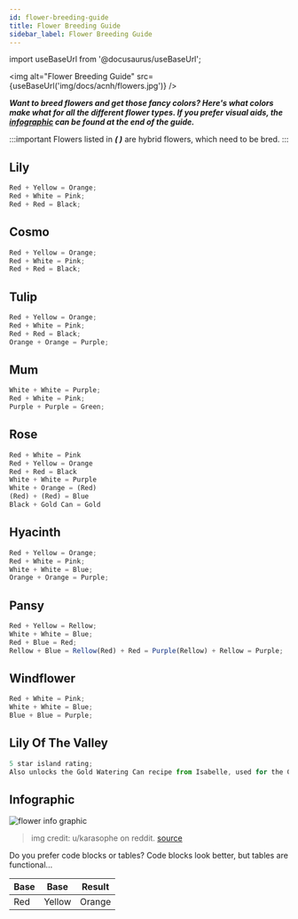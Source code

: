 ```yaml
---
id: flower-breeding-guide
title: Flower Breeding Guide
sidebar_label: Flower Breeding Guide
---
```

import useBaseUrl from '@docusaurus/useBaseUrl';

<img alt="Flower Breeding Guide" src={useBaseUrl('img/docs/acnh/flowers.jpg')} />

**_Want to breed flowers and get those fancy colors? Here's what colors make what for all the different flower types. If you prefer visual aids, the [infographic](#infographic) can be found at the end of the guide._**

:::important
Flowers listed in **_( )_** are hybrid flowers, which need to be bred.
:::

## Lily

```js
Red + Yellow = Orange;
Red + White = Pink;
Red + Red = Black;
```

## Cosmo

```js
Red + Yellow = Orange;
Red + White = Pink;
Red + Red = Black;
```

## Tulip

```js
Red + Yellow = Orange;
Red + White = Pink;
Red + Red = Black;
Orange + Orange = Purple;
```

## Mum

```js
White + White = Purple;
Red + White = Pink;
Purple + Purple = Green;
```

## Rose

```js
Red + White = Pink
Red + Yellow = Orange
Red + Red = Black
White + White = Purple
White + Orange = (Red)
(Red) + (Red) = Blue
Black + Gold Can = Gold
```

## Hyacinth

```js
Red + Yellow = Orange;
Red + White = Pink;
White + White = Blue;
Orange + Orange = Purple;
```

## Pansy

```js
Red + Yellow = Rellow;
White + White = Blue;
Red + Blue = Red;
Rellow + Blue = Rellow(Red) + Red = Purple(Rellow) + Rellow = Purple;
```

## Windflower

```js
Red + White = Pink;
White + White = Blue;
Blue + Blue = Purple;
```

## Lily Of The Valley

```js
5 star island rating;
Also unlocks the Gold Watering Can recipe from Isabelle, used for the Gold rose.
```

## Infographic

![flower info graphic](https://i.imgur.com/ZUheKz3.jpg)

> img credit: u/karasophe on reddit. <a href="https://www.reddit.com/r/AnimalCrossing/comments/fu5s1a/a_guide_for_creating_hybrid_flowers_in_animal/" target="_blank">source</a>

Do you prefer code blocks or tables? Code blocks look better, but tables are functional...

| Base | Base   | Result |
| ---- | ------ | ------ |
| Red  | Yellow | Orange |
